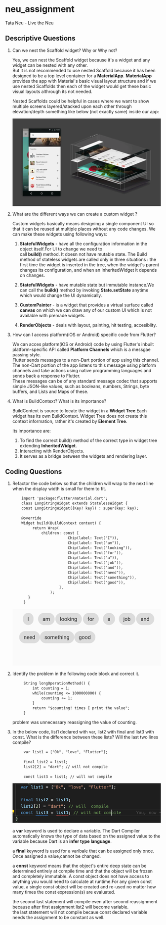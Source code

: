 # neu_assignment

Tata Neu - Live the Neu
## Descriptive Questions

1. Can we nest the Scaffold widget? Why or Why not?

    Yes, we can nest the Scaffold widget because it's a widget and any widget can be nested with any other. <br>
    But it is not recommended to use nested Scaffold because it has been designed to be a top level container for a **MaterialApp**. **MaterialApp** provides the app with Material's basic visual layout structure and if we use nested Scaffolds then each of the widget would get these basic visual layouts althrough its not needed. <br>

    Nested Scaffolds could be helpful in cases where we want to show multiple screens layered/stacked upon each other through elevation/depth something like below (not exactly same) inside our app:

    ![Layered Image Example](/neu_assignment/assets/layered_image.webp)

2. What are the different ways we can create a custom widget ?

    Custom widgets basically means designing a single component UI so that it can be reused at multiple places without any code changes. We can make these widgets using following ways:

    1. **StatefulWidgets** - have all the configuration information in the object itself.For UI to change we need to <br> call **build()** method. It doesn not have mutable state.
        The Build method of stateless widgets are called only in three situations : the first time the widget is inserted in the tree, when the widget's parent changes its configuration, and when an InheritedWidget it depends on changes.

    2. **StatefulWidgets** - have mutable state but immutable instance.We can call the **build()** method by invoking **State.setState** anytime which would change the UI dynamically.

    3. **CustomPainter** - is a widget that provides a virtual surface called **canvas** on which we can draw any of our custom UI which is not available with premade widgets.

    4. **RenderObjects** - deals with layout, painting, hit testing, accesiblity.

3. How can I access platform(iOS or Android) specific code from Flutter?

    We can acces platform(iOS or Android) code by using Flutter's inbuilt platform-specific API called **Platform Channels** which is a messgae passing style.<br>
    Flutter sends messages to a non-Dart portion of app using this channel.<br>
    The non-Dart portion of the app listens to this message using platform channels and take actions using native programming languages and sends back a response to Flutter.<br>
    These messages can be of any standard message codec that supports simple JSON-like values, such as booleans, numbers, Strings, byte buffers, and Lists and Maps of these.

4. What is BuildContext? What is its importance?

    BuildContext is source to locate the widget in a **Widget Tree**.Each widget has its own BuildContext. Widget Tree does not create this context information, rather it's created by **Element Tree**.

    Its importance are:

    1. To find the correct build() method of the correct type in widget tree extending **InheritedWidget**.
    2. Interacting with RenderObjects.
    3. It serves as a bridge between the widgets and rendering layer.


## Coding Questions

1. Refactor the code below so that the children will wrap to the next line when
   the display width is small for them to fit.

           import 'package:flutter/material.dart';
           class LongStringWidget extends StatelessWidget {
           const LongStringWidget({Key? key}) : super(key: key);

           @override
           Widget build(BuildContext context) {
                return Wrap(
                    children: const [
                                Chip(label: Text("I")),
                                Chip(label: Text("am")),
                                Chip(label: Text("looking")),
                                Chip(label: Text("for")),
                                Chip(label: Text("a")),
                                Chip(label: Text("job")),
                                Chip(label: Text("and")),
                                Chip(label: Text("need")),
                                Chip(label: Text("something")),
                                Chip(label: Text("good")),
                            ],
                        );
              }
            }

    ![Wrapped UI Image](/neu_assignment/assets/wrapped_ui.png)


2. Identify the problem in the following code block and correct it.

            String longOperationMethod() {
                int counting = 1;
                while(counting <= 1000000000) {
                    counting += 1;
                }
                return "$counting! times I print the value";
            }
    
    problem was unnecessary reassigning the value of counting.

3. In the below code, list1 declared with var, list2 with final and list3 with const.
   What is the difference between these lists? Will the last two lines compile?

            
            var list1 = ["Ok", "love", "Flutter"];

            final list2 = list1;
            list2[2] = "dart"; // will not compile

            const list3 = list1; // will not compile

    ![Compile Error](/neu_assignment/assets/error.png)

    a **var** keyword is used to declare a variable. The Dart Compiler automatically knows the type of data based on the assigned value to the variable because Dart is an **infer type language**. 
    
    a **final** keyword is used for a varibale that can be assigned only once. Once assigned a value,cannot be changed.

    a **const** keyword means that the object's entire deep state can be determined entirely at compile time and that the object will be frozen and completely immutable. A const object does not have access to anything you would need to calculate at runtime.For any given const value, a single const object will be created and re-used no matter how many times the const expression(s) are evaluated.

    the second last statement will compile even after second reassignment because after first assignment list2 will become variable.<br>
    the last statement will not compile becaue const declared variable needs the assignment to be constant as well.








    






